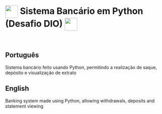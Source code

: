 # <img align="center" width="40px" src="https://hermes.digitalinnovation.one/assets/diome/logo-minimized.png"></a> Sistema Bancário em Python (Desafio DIO) <img align="center" width="40px" src="https://hermes.digitalinnovation.one/assets/diome/logo-minimized.png"></a>

<br>

## Português

<p>Sistema bancário feito usando Python, permitindo a realização de saque, depósito e visualização de extrato</p>

## English

<p>Banking system made using Python, allowing withdrawals, deposits and statement viewing</p>
